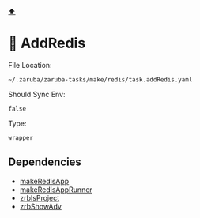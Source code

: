 [⬆️](./README.md)

# 🧰 AddRedis

File Location:

    ~/.zaruba/zaruba-tasks/make/redis/task.addRedis.yaml

Should Sync Env:

    false

Type:

    wrapper


## Dependencies

* [makeRedisApp](makeRedisApp.md)
* [makeRedisAppRunner](makeRedisAppRunner.md)
* [zrbIsProject](zrbIsProject.md)
* [zrbShowAdv](zrbShowAdv.md)